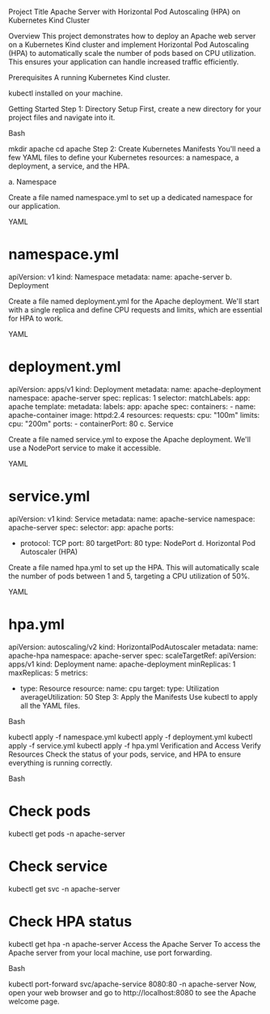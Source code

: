 Project Title
Apache Server with Horizontal Pod Autoscaling (HPA) on Kubernetes Kind Cluster

Overview
This project demonstrates how to deploy an Apache web server on a Kubernetes Kind cluster and implement Horizontal Pod Autoscaling (HPA) to automatically scale the number of pods based on CPU utilization. This ensures your application can handle increased traffic efficiently.

Prerequisites
A running Kubernetes Kind cluster.

kubectl installed on your machine.

Getting Started
Step 1: Directory Setup
First, create a new directory for your project files and navigate into it.

Bash

mkdir apache
cd apache
Step 2: Create Kubernetes Manifests
You'll need a few YAML files to define your Kubernetes resources: a namespace, a deployment, a service, and the HPA.

a. Namespace

Create a file named namespace.yml to set up a dedicated namespace for our application.

YAML

# namespace.yml
apiVersion: v1
kind: Namespace
metadata:
  name: apache-server
b. Deployment

Create a file named deployment.yml for the Apache deployment. We'll start with a single replica and define CPU requests and limits, which are essential for HPA to work.

YAML

# deployment.yml
apiVersion: apps/v1
kind: Deployment
metadata:
  name: apache-deployment
  namespace: apache-server
spec:
  replicas: 1
  selector:
    matchLabels:
      app: apache
  template:
    metadata:
      labels:
        app: apache
    spec:
      containers:
      - name: apache-container
        image: httpd:2.4
        resources:
          requests:
            cpu: "100m"
          limits:
            cpu: "200m"
        ports:
        - containerPort: 80
c. Service

Create a file named service.yml to expose the Apache deployment. We'll use a NodePort service to make it accessible.

YAML

# service.yml
apiVersion: v1
kind: Service
metadata:
  name: apache-service
  namespace: apache-server
spec:
  selector:
    app: apache
  ports:
  - protocol: TCP
    port: 80
    targetPort: 80
  type: NodePort
d. Horizontal Pod Autoscaler (HPA)

Create a file named hpa.yml to set up the HPA. This will automatically scale the number of pods between 1 and 5, targeting a CPU utilization of 50%.

YAML

# hpa.yml
apiVersion: autoscaling/v2
kind: HorizontalPodAutoscaler
metadata:
  name: apache-hpa
  namespace: apache-server
spec:
  scaleTargetRef:
    apiVersion: apps/v1
    kind: Deployment
    name: apache-deployment
  minReplicas: 1
  maxReplicas: 5
  metrics:
  - type: Resource
    resource:
      name: cpu
      target:
        type: Utilization
        averageUtilization: 50
Step 3: Apply the Manifests
Use kubectl to apply all the YAML files.

Bash

kubectl apply -f namespace.yml
kubectl apply -f deployment.yml
kubectl apply -f service.yml
kubectl apply -f hpa.yml
Verification and Access
Verify Resources
Check the status of your pods, service, and HPA to ensure everything is running correctly.

Bash

# Check pods
kubectl get pods -n apache-server

# Check service
kubectl get svc -n apache-server

# Check HPA status
kubectl get hpa -n apache-server
Access the Apache Server
To access the Apache server from your local machine, use port forwarding.

Bash

kubectl port-forward svc/apache-service 8080:80 -n apache-server
Now, open your web browser and go to http://localhost:8080 to see the Apache welcome page.